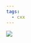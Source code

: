 ```yaml
---
tags:
  - cxx
---
```



[![](https://img.shields.io/badge/cppreference-blue?style=for-the-badge&logo=c%2B%2B)](https://en.cppreference.com/w/cpp/named_req/Predicate)
